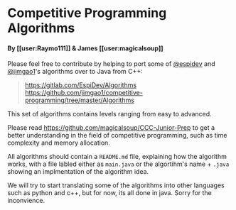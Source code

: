 
# Competitive Programming Algorithms 
#### By [[user:Raymo111]] & James [[user:magicalsoup]]
Please feel free to contribute by helping to port some of [@espidev](https://github.com/espidev) and [@jimgao1](https://github.com/jimgao1)'s algorithms over to Java from C++:
> https://gitlab.com/EspiDev/Algorithms \
> https://github.com/jimgao1/competitive-programming/tree/master/Algorithms

This set of algorithms contains levels ranging from easy to advanced. 

Please read https://github.com/magicalsoup/CCC-Junior-Prep to get a better understanding in the field of competitive programming, such as time complexity and memory allocation.

All algorithms should contain a ```README.md``` file, explaining how the algorithm works, with a file labled either as ```main.java``` or the algortihm's name + ```.java``` showing an implmentation of the algorithm idea.

We will try to start translating some of the algorithms into other languages such as python and c++, but for now, its all done in java. Sorry for the inconvience.

